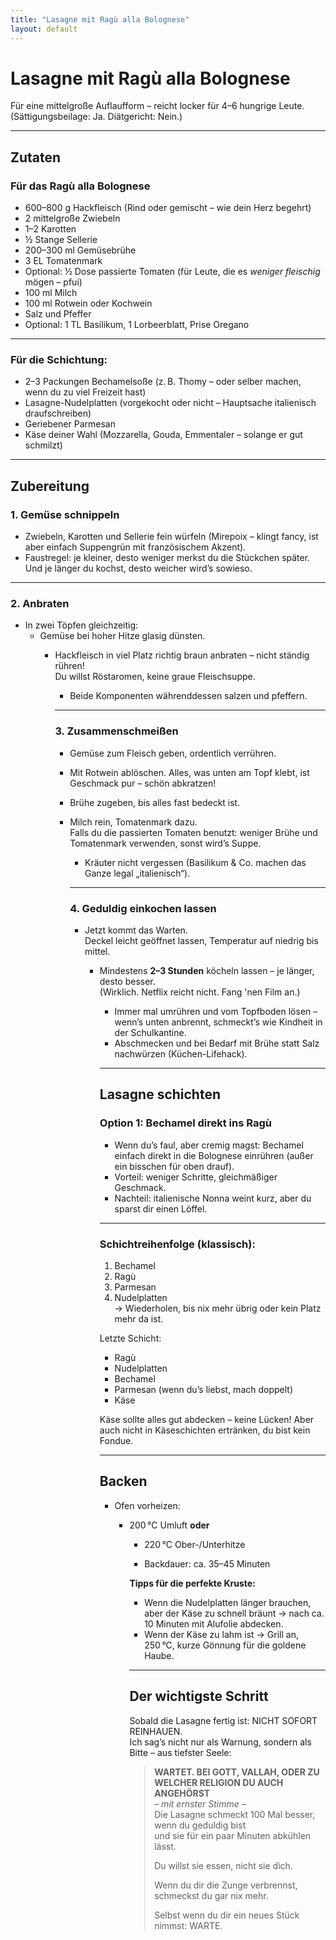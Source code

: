 ```yaml
---
title: "Lasagne mit Ragù alla Bolognese"
layout: default
---
```

<link rel="stylesheet" href="/assets/css/style.css">

# Lasagne mit Ragù alla Bolognese

Für eine mittelgroße Auflaufform – reicht locker für 4–6 hungrige Leute.  
(Sättigungsbeilage: Ja. Diätgericht: Nein.)

---

## Zutaten

### Für das Ragù alla Bolognese

- 600–800 g Hackfleisch (Rind oder gemischt – wie dein Herz begehrt)
- 2 mittelgroße Zwiebeln
- 1–2 Karotten
- ½ Stange Sellerie
- 200–300 ml Gemüsebrühe
- 3 EL Tomatenmark
- Optional: ½ Dose passierte Tomaten (für Leute, die es *weniger fleischig* mögen – pfui)
- 100 ml Milch
- 100 ml Rotwein oder Kochwein
- Salz und Pfeffer
- Optional: 1 TL Basilikum, 1 Lorbeerblatt, Prise Oregano

---

### Für die Schichtung:

- 2–3 Packungen Bechamelsoße (z. B. Thomy – oder selber machen, wenn du zu viel Freizeit hast)
- Lasagne-Nudelplatten (vorgekocht oder nicht – Hauptsache italienisch draufschreiben)
- Geriebener Parmesan
- Käse deiner Wahl (Mozzarella, Gouda, Emmentaler – solange er gut schmilzt)

---

## Zubereitung

### 1. Gemüse schnippeln

- Zwiebeln, Karotten und Sellerie fein würfeln (Mirepoix – klingt fancy, ist aber einfach Suppengrün mit französischem Akzent).
- Faustregel: je kleiner, desto weniger merkst du die Stückchen später. Und je länger du kochst, desto weicher wird’s sowieso.

---

### 2. Anbraten

- In zwei Töpfen gleichzeitig:  
  - Gemüse bei hoher Hitze glasig dünsten.  
    - Hackfleisch in viel Platz richtig braun anbraten – nicht ständig rühren!  
        Du willst Röstaromen, keine graue Fleischsuppe.
        - Beide Komponenten währenddessen salzen und pfeffern.

        ---

        ### 3. Zusammenschmeißen

        - Gemüse zum Fleisch geben, ordentlich verrühren.
        - Mit Rotwein ablöschen. Alles, was unten am Topf klebt, ist Geschmack pur – schön abkratzen!
        - Brühe zugeben, bis alles fast bedeckt ist.
        - Milch rein, Tomatenmark dazu.  
          Falls du die passierten Tomaten benutzt: weniger Brühe und Tomatenmark verwenden, sonst wird’s Suppe.
          - Kräuter nicht vergessen (Basilikum & Co. machen das Ganze legal „italienisch“).

          ---

          ### 4. Geduldig einkochen lassen

          - Jetzt kommt das Warten.  
            Deckel leicht geöffnet lassen, Temperatur auf niedrig bis mittel.
            - Mindestens **2–3 Stunden** köcheln lassen – je länger, desto besser.  
              (Wirklich. Netflix reicht nicht. Fang 'nen Film an.)
              - Immer mal umrühren und vom Topfboden lösen – wenn’s unten anbrennt, schmeckt’s wie Kindheit in der Schulkantine.
              - Abschmecken und bei Bedarf mit Brühe statt Salz nachwürzen (Küchen-Lifehack).

              ---

              ## Lasagne schichten

              ### Option 1: Bechamel direkt ins Ragù

              - Wenn du’s faul, aber cremig magst: Bechamel einfach direkt in die Bolognese einrühren (außer ein bisschen für oben drauf).
              - Vorteil: weniger Schritte, gleichmäßiger Geschmack.  
              - Nachteil: italienische Nonna weint kurz, aber du sparst dir einen Löffel.

              ---

              ### Schichtreihenfolge (klassisch):

              1. Bechamel
              2. Ragù
              3. Parmesan
              4. Nudelplatten  
              → Wiederholen, bis nix mehr übrig oder kein Platz mehr da ist.

              Letzte Schicht:

              - Ragù
              - Nudelplatten
              - Bechamel
              - Parmesan (wenn du’s liebst, mach doppelt)
              - Käse

              Käse sollte alles gut abdecken – keine Lücken! Aber auch nicht in Käseschichten ertränken, du bist kein Fondue.

              ---

              ## Backen

              - Ofen vorheizen:  
                - 200 °C Umluft **oder**  
                  - 220 °C Ober-/Unterhitze

                  - Backdauer: ca. 35–45 Minuten

                  **Tipps für die perfekte Kruste:**

                  - Wenn die Nudelplatten länger brauchen, aber der Käse zu schnell bräunt → nach ca. 10 Minuten mit Alufolie abdecken.
                  - Wenn der Käse zu lahm ist → Grill an, 250 °C, kurze Gönnung für die goldene Haube.

                  ---

                  ## Der wichtigste Schritt

                  Sobald die Lasagne fertig ist: NICHT SOFORT REINHAUEN.  
                  Ich sag’s nicht nur als Warnung, sondern als Bitte – aus tiefster Seele:

                  > **WARTET. BEI GOTT, VALLAH, ODER ZU WELCHER RELIGION DU AUCH ANGEHÖRST**  
                  > *– mit ernster Stimme –*  
                  > Die Lasagne schmeckt 100 Mal besser, wenn du geduldig bist  
                  > und sie für ein paar Minuten abkühlen lässt.  
                  >  
                  > Du willst sie essen, nicht sie dich.  
                  >  
                  > Wenn du dir die Zunge verbrennst, schmeckst du gar nix mehr.  
                  >  
                  > Selbst wenn du dir ein neues Stück nimmst: WARTE.
